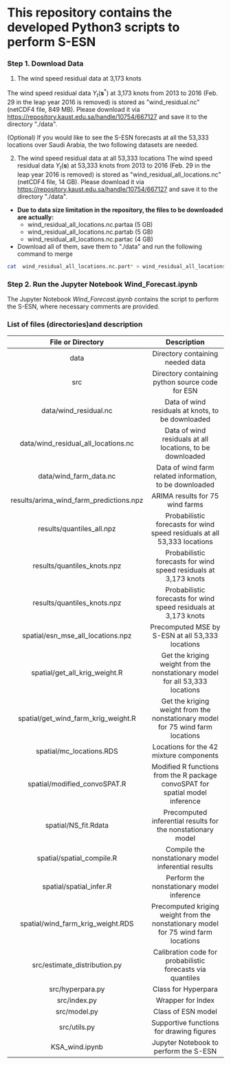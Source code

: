 # This repository contains the developed Python3 scripts to perform S-ESN

### Step 1. Download Data

1. The wind speed residual data at 3,173 knots

The wind speed residual data $Y_t(\mathbf{s}^\ast)$ at 3,173 knots from 2013 to 2016 (Feb. 29 in the leap year 2016 is removed) is stored as "wind_residual.nc" (netCDF4 file, 849 MB). Please download it via https://repository.kaust.edu.sa/handle/10754/667127 and save it to the directory "./data".

(Optional) If you would like to see the S-ESN forecasts at all the 53,333 locations over Saudi Arabia, the two following datasets are needed.

2. The wind speed residual data at all 53,333 locations
The wind speed residual data $Y_t(\mathbf{s})$ at 53,333 knots from 2013 to 2016 (Feb. 29 in the leap year 2016 is removed) is stored as "wind_residual_all_locations.nc" (netCDF4 file, 14 GB). Please download it via https://repository.kaust.edu.sa/handle/10754/667127 and save it to the directory "./data".

  - **Due to data size limitation in the repository, the files to be downloaded are actually:**
    - wind_residual_all_locations.nc.partaa (5 GB)
    - wind_residual_all_locations.nc.partab (5 GB)
    - wind_residual_all_locations.nc.partac (4 GB)
  - Download all of them, save them to "./data" and run the following command to merge
  ```bash
  cat  wind_residual_all_locations.nc.part* > wind_residual_all_locations.nc
  ```

### Step 2. Run the Jupyter Notebook Wind_Forecast.ipynb
The Jupyter Notebook *Wind_Forecast.ipynb* contains the script to perform the S-ESN, where necessary comments are provided.

### List of files (directories)and description

| File or Directory | Description |
| :-------------:   |:-------------:|
| data | Directory containing needed data|
| src | Directory containing python source code for ESN |
| data/wind_residual.nc | Data of wind residuals at knots, to be downloaded |
| data/wind_residual_all_locations.nc | Data of wind residuals at all locations, to be downloaded |
| data/wind_farm_data.nc | Data of wind farm related information, to be downloaded |
| results/arima_wind_farm_predictions.npz | ARIMA results for 75 wind farms |
| results/quantiles_all.npz | Probabilistic forecasts for wind speed residuals at all 53,333 locations |
| results/quantiles_knots.npz | Probabilistic forecasts for wind speed residuals at 3,173 knots |
| results/quantiles_knots.npz | Probabilistic forecasts for wind speed residuals at 3,173 knots |
| spatial/esn_mse_all_locations.npz  | Precomputed MSE by S-ESN at all 53,333 locations |
| spatial/get_all_krig_weight.R  | Get the kriging weight from the nonstationary model for all 53,333 locations |
| spatial/get_wind_farm_krig_weight.R  | Get the kriging weight from the nonstationary model for 75 wind farm locations |
| spatial/mc_locations.RDS  | Locations for the 42 mixture components |
| spatial/modified_convoSPAT.R  | Modified R functions from the R package convoSPAT for spatial model inference |
| spatial/NS_fit.Rdata  | Precomputed inferential results for the nonstationary model |
| spatial/spatial_compile.R  | Compile the nonstationary model inferential results |
| spatial/spatial_infer.R  | Perform the nonstationary model inference |
| spatial/wind_farm_krig_weight.RDS  | Precomputed kriging weight from the nonstationary model for 75 wind farm locations |
| src/estimate_distribution.py  | Calibration code for probabilistic forecasts via quantiles |
| src/hyperpara.py  | Class for Hyperpara  |
| src/index.py | Wrapper for Index |
| src/model.py | Class of ESN model  | 
| src/utils.py | Supportive functions for drawing figures | 
| KSA_wind.ipynb | Jupyter Notebook to perform the S-ESN |
